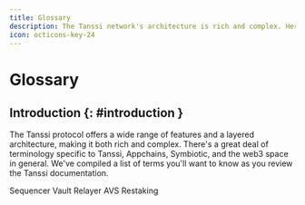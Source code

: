 ```yaml
---
title: Glossary
description: The Tanssi network's architecture is rich and complex. Here's a technical glossary for understanding Tanssi, including key terms, concepts, and definitions.
icon: octicons-key-24
---
```


# Glossary

## Introduction {: #introduction }

The Tanssi protocol offers a wide range of features and a layered architecture, making it both rich and complex. There's a great deal of terminology specific to Tanssi, Appchains, Symbiotic, and the web3 space in general. We've compiled a list of terms you'll want to know as you review the Tanssi documentation.

 
 
 Sequencer
 Vault
 Relayer
 AVS
 Restaking
